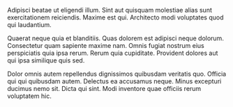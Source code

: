 Adipisci beatae ut eligendi illum. Sint aut quisquam molestiae alias sunt exercitationem reiciendis. Maxime est qui. Architecto modi voluptates quod qui laudantium.
 Quaerat neque quia et blanditiis. Quas dolorem est adipisci neque dolorum. Consectetur quam sapiente maxime nam. Omnis fugiat nostrum eius perspiciatis quia ipsa rerum. Rerum quia cupiditate. Provident dolores aut qui ipsa similique quis sed.
 Dolor omnis autem repellendus dignissimos quibusdam veritatis quo. Officia qui qui quibusdam autem. Delectus ea accusamus neque. Minus excepturi ducimus nemo sit. Dicta qui sint. Modi inventore quae officiis rerum voluptatem hic.